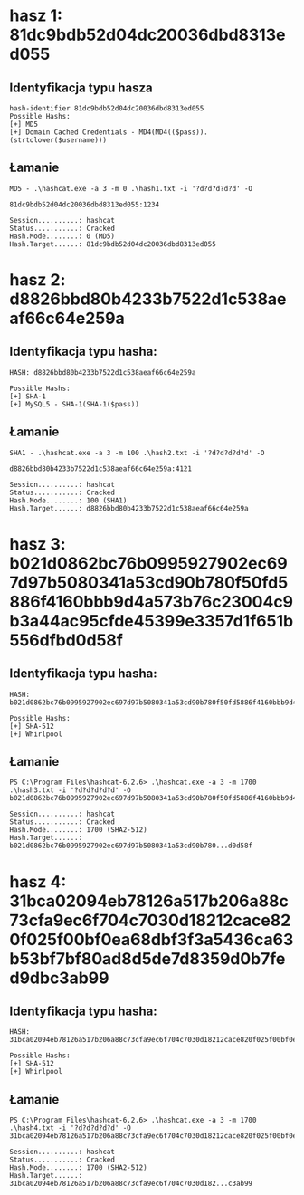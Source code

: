 # hasz 1: 81dc9bdb52d04dc20036dbd8313ed055

## Identyfikacja typu hasza
```shell
hash-identifier 81dc9bdb52d04dc20036dbd8313ed055
Possible Hashs:
[+] MD5
[+] Domain Cached Credentials - MD4(MD4(($pass)).(strtolower($username)))
```

## Łamanie
```shell
MD5 - .\hashcat.exe -a 3 -m 0 .\hash1.txt -i '?d?d?d?d?d' -O

81dc9bdb52d04dc20036dbd8313ed055:1234

Session..........: hashcat
Status...........: Cracked
Hash.Mode........: 0 (MD5)
Hash.Target......: 81dc9bdb52d04dc20036dbd8313ed055
```

# hasz 2: d8826bbd80b4233b7522d1c538aeaf66c64e259a 

## Identyfikacja typu hasha:
```shell
HASH: d8826bbd80b4233b7522d1c538aeaf66c64e259a

Possible Hashs:
[+] SHA-1
[+] MySQL5 - SHA-1(SHA-1($pass))
```

## Łamanie
```shell
SHA1 - .\hashcat.exe -a 3 -m 100 .\hash2.txt -i '?d?d?d?d?d' -O

d8826bbd80b4233b7522d1c538aeaf66c64e259a:4121

Session..........: hashcat
Status...........: Cracked
Hash.Mode........: 100 (SHA1)
Hash.Target......: d8826bbd80b4233b7522d1c538aeaf66c64e259a
```
# hasz 3: b021d0862bc76b0995927902ec697d97b5080341a53cd90b780f50fd5886f4160bbb9d4a573b76c23004c9b3a44ac95cfde45399e3357d1f651b556dfbd0d58f

## Identyfikacja typu hasha:
```shell
HASH: b021d0862bc76b0995927902ec697d97b5080341a53cd90b780f50fd5886f4160bbb9d4a573b76c23004c9b3a44ac95cfde45399e3357d1f651b556dfbd0d58f

Possible Hashs:
[+] SHA-512
[+] Whirlpool
```
## Łamanie
```shell
PS C:\Program Files\hashcat-6.2.6> .\hashcat.exe -a 3 -m 1700 .\hash3.txt -i '?d?d?d?d?d' -O
b021d0862bc76b0995927902ec697d97b5080341a53cd90b780f50fd5886f4160bbb9d4a573b76c23004c9b3a44ac95cfde45399e3357d1f651b556dfbd0d58f:6969

Session..........: hashcat
Status...........: Cracked
Hash.Mode........: 1700 (SHA2-512)
Hash.Target......: b021d0862bc76b0995927902ec697d97b5080341a53cd90b780...d0d58f
```

# hasz 4: 31bca02094eb78126a517b206a88c73cfa9ec6f704c7030d18212cace820f025f00bf0ea68dbf3f3a5436ca63b53bf7bf80ad8d5de7d8359d0b7fed9dbc3ab99
## Identyfikacja typu hasha:

```shell
HASH: 31bca02094eb78126a517b206a88c73cfa9ec6f704c7030d18212cace820f025f00bf0ea68dbf3f3a5436ca63b53bf7bf80ad8d5de7d8359d0b7fed9dbc3ab99

Possible Hashs:
[+] SHA-512
[+] Whirlpool

```
## Łamanie
```shell
PS C:\Program Files\hashcat-6.2.6> .\hashcat.exe -a 3 -m 1700 .\hash4.txt -i '?d?d?d?d?d' -O
31bca02094eb78126a517b206a88c73cfa9ec6f704c7030d18212cace820f025f00bf0ea68dbf3f3a5436ca63b53bf7bf80ad8d5de7d8359d0b7fed9dbc3ab99:0

Session..........: hashcat
Status...........: Cracked
Hash.Mode........: 1700 (SHA2-512)
Hash.Target......: 31bca02094eb78126a517b206a88c73cfa9ec6f704c7030d182...c3ab99
```
